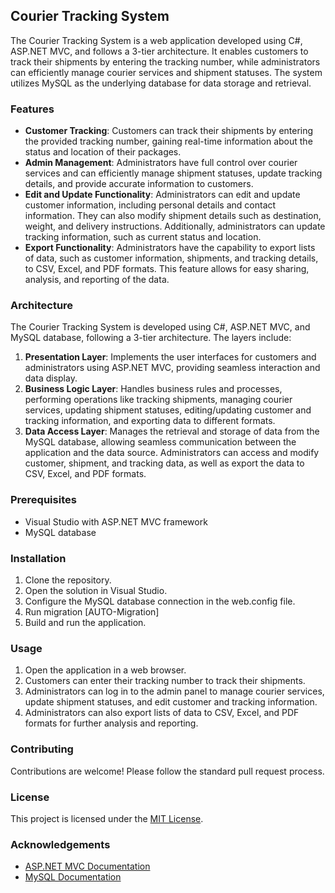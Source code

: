 ## Courier Tracking System

The Courier Tracking System is a web application developed using C#, ASP.NET MVC, and follows a 3-tier architecture. It enables customers to track their shipments by entering the tracking number, while administrators can efficiently manage courier services and shipment statuses. The system utilizes MySQL as the underlying database for data storage and retrieval.

### Features

- **Customer Tracking**: Customers can track their shipments by entering the provided tracking number, gaining real-time information about the status and location of their packages.
- **Admin Management**: Administrators have full control over courier services and can efficiently manage shipment statuses, update tracking details, and provide accurate information to customers.
- **Edit and Update Functionality**: Administrators can edit and update customer information, including personal details and contact information. They can also modify shipment details such as destination, weight, and delivery instructions. Additionally, administrators can update tracking information, such as current status and location.
- **Export Functionality**: Administrators have the capability to export lists of data, such as customer information, shipments, and tracking details, to CSV, Excel, and PDF formats. This feature allows for easy sharing, analysis, and reporting of the data.

### Architecture

The Courier Tracking System is developed using C#, ASP.NET MVC, and MySQL database, following a 3-tier architecture. The layers include:

1. **Presentation Layer**: Implements the user interfaces for customers and administrators using ASP.NET MVC, providing seamless interaction and data display.
2. **Business Logic Layer**: Handles business rules and processes, performing operations like tracking shipments, managing courier services, updating shipment statuses, editing/updating customer and tracking information, and exporting data to different formats.
3. **Data Access Layer**: Manages the retrieval and storage of data from the MySQL database, allowing seamless communication between the application and the data source. Administrators can access and modify customer, shipment, and tracking data, as well as export the data to CSV, Excel, and PDF formats.

### Prerequisites

- Visual Studio with ASP.NET MVC framework
- MySQL database

### Installation

1. Clone the repository.
2. Open the solution in Visual Studio.
3. Configure the MySQL database connection in the web.config file.
4. Run migration [AUTO-Migration]
5. Build and run the application.

### Usage

1. Open the application in a web browser.
2. Customers can enter their tracking number to track their shipments.
3. Administrators can log in to the admin panel to manage courier services, update shipment statuses, and edit customer and tracking information.
4. Administrators can also export lists of data to CSV, Excel, and PDF formats for further analysis and reporting.

### Contributing

Contributions are welcome! Please follow the standard pull request process.

### License

This project is licensed under the [MIT License](LICENSE).

### Acknowledgements

- [ASP.NET MVC Documentation](https://docs.microsoft.com/en-us/aspnet/mvc/)
- [MySQL Documentation](https://dev.mysql.com/doc/)
